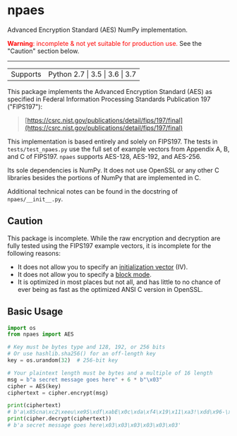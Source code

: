 # npaes

Advanced Encryption Standard (AES) NumPy implementation.

<span style="color:red">**Warning**: incomplete & not yet suitable for production use.</span>  See the "Caution" section below.

----

<table>
<tr>
  <td>Supports</td>
  <td>Python 2.7 | 3.5 | 3.6 | 3.7</td>
</tr>
</table>

This package implements the Advanced Encryption Standard (AES) as specified in Federal Information Processing Standards Publication 197 ("FIPS197"):

> [https://csrc.nist.gov/publications/detail/fips/197/final](https://csrc.nist.gov/publications/detail/fips/197/final)

This implementation is based entirely and solely on FIPS197.  The tests in `tests/test_npaes.py` use the full set of example vectors from Appendix A, B, and C of FIPS197.  `npaes` supports AES-128, AES-192, and AES-256.

Its sole dependencies is NumPy.  It does not use OpenSSL or any other C libraries besides the portions of NumPy that are implemented in C.

Additional technical notes can be found in the docstring of `npaes/__init__.py`.

## Caution

This package is incomplete.  While the raw encryption and decryption are fully tested using the FIPS197 example vectors, it is incomplete for the following reasons:

- It does not allow you to specify an [initialization vector](https://en.wikipedia.org/wiki/Initialization_vector) (IV).
- It does not allow you to specify a [block mode](https://en.wikipedia.org/wiki/Block_cipher_mode_of_operation).
- It is optimized in most places but not all, and has little to no chance of ever being as fast as the optimized ANSI C version in OpenSSL.

## Basic Usage

```python
import os
from npaes import AES

# Key must be bytes type and 128, 192, or 256 bits
# Or use hashlib.sha256() for an off-length key
key = os.urandom(32)  # 256-bit key

# Your plaintext length must be bytes and a multiple of 16 length
msg = b"a secret message goes here" + 6 * b"\x03"
cipher = AES(key)
ciphertext = cipher.encrypt(msg)

print(ciphertext)
# b'a\x85cna\xc2\xeeu\xe9S\xdf\xabE\x0c\xda\xf4\x19\x11\xa3!\xdd\x96-\x85\x10f\xd4\x18;s%\x81'
print(cipher.decrypt(ciphertext))
# b'a secret message goes here\x03\x03\x03\x03\x03\x03'
```

